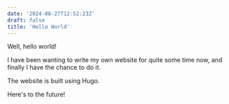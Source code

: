 ```yaml
---
date: '2024-08-27T12:52:23Z'
draft: false
title: 'Hello World'
---
```


Well, hello world!

I have been wanting to write my own website for quite some time now, and finally I have the chance to do it.

The website is built using Hugo.

Here's to the future!